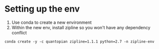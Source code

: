 # Setting up the env
1.  Use conda to create a new environment
2.  Within the new env, install zipline so you won't have any dependency conflict

```conda create -y -c quantopian zipline=1.1.1 python=2.7 -n zipline-env```

